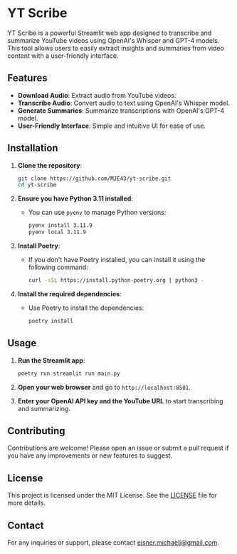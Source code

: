 # YT Scribe

YT Scribe is a powerful Streamlit web app designed to transcribe and summarize YouTube videos using OpenAI's Whisper and GPT-4 models. This tool allows users to easily extract insights and summaries from video content with a user-friendly interface.

## Features

- **Download Audio**: Extract audio from YouTube videos.
- **Transcribe Audio**: Convert audio to text using OpenAI's Whisper model.
- **Generate Summaries**: Summarize transcriptions with OpenAI's GPT-4 model.
- **User-Friendly Interface**: Simple and intuitive UI for ease of use.

## Installation

1. **Clone the repository**:
   ```bash
   git clone https://github.com/MJE43/yt-scribe.git
   cd yt-scribe
   ```

2. **Ensure you have Python 3.11 installed**:
   - You can use `pyenv` to manage Python versions:
     ```bash
     pyenv install 3.11.9
     pyenv local 3.11.9
     ```

3. **Install Poetry**:
   - If you don't have Poetry installed, you can install it using the following command:
     ```bash
     curl -sSL https://install.python-poetry.org | python3 -
     ```

4. **Install the required dependencies**:
   - Use Poetry to install the dependencies:
     ```bash
     poetry install
     ```

## Usage

1. **Run the Streamlit app**:
   ```bash
   poetry run streamlit run main.py
   ```

2. **Open your web browser** and go to `http://localhost:8501`.

3. **Enter your OpenAI API key and the YouTube URL** to start transcribing and summarizing.

## Contributing

Contributions are welcome! Please open an issue or submit a pull request if you have any improvements or new features to suggest.

## License

This project is licensed under the MIT License. See the [LICENSE](LICENSE) file for more details.

## Contact

For any inquiries or support, please contact eisner.michaelj@gmail.com.
